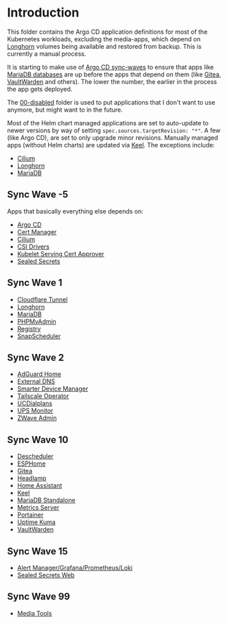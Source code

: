 # Introduction
This folder contains the Argo CD application definitions for most of the Kubernetes workloads, excluding the media-apps, which depend on [Longhorn](/longhorn) volumes being available and restored from backup. This is currently a manual process.

It is starting to make use of [Argo CD sync-waves](https://argo-cd.readthedocs.io/en/stable/user-guide/sync-waves/) to ensure that apps like [MariaDB databases](/mariadb) are up before the apps that depend on them (like [Gitea](/gitea), [VaultWarden](/vaultwarden) and others). The lower the number, the earlier in the process the app gets deployed.

The [00-disabled](/argocd-apps/00-disabled) folder is used to put applications that I don't want to use anymore, but might want to in the future.

Most of the Helm chart managed applications are set to auto-update to newer versions by way of setting `spec.sources.targetRevision: "*"`. A few (like Argo CD), are set to only upgrade minor revisions. Manually managed apps (without Helm charts) are updated via [Keel](/keel). The exceptions include:
* [Cilium](/cilium)
* [Longhorn](/longhorn)
* [MariaDB](/mariadb)

## Sync Wave -5
Apps that basically everything else depends on:
* [Argo CD](/argocd)
* [Cert Manager](/cert-manager)
* [Cilium](/cilium)
* [CSI Drivers](/csi-drivers)
* [Kubelet Serving Cert Approver](https://github.com/alex1989hu/kubelet-serving-cert-approver)
* [Sealed Secrets](/sealed-secrets)

## Sync Wave 1
* [Cloudflare Tunnel](/cloudflare-tunnel)
* [Longhorn](/longhorn)
* [MariaDB](/mariadb)
* [PHPMyAdmin](/phpmyadmin)
* [Registry](/registry)
* [SnapScheduler](/snapscheduler)

## Sync Wave 2
* [AdGuard Home](/adguard)
* [External DNS](/external-dns)
* [Smarter Device Manager](/smarter-device-manager)
* [Tailscale Operator](/tailscale)
* [UCDialplans](/ucdialplans)
* [UPS Monitor](/home-automation/ups-monitor)
* [ZWave Admin](/home-automation/zwaveadmin)

## Sync Wave 10
* [Descheduler](/descheduler)
* [ESPHome](/home-automation/esphome)
* [Gitea](/gitea)
* [Headlamp](/headlamp)
* [Home Assistant](/home-automation/homeassist)
* [Keel](/keel)
* [MariaDB Standalone](/mariadb-standalone)
* [Metrics Server](/metrics-server)
* [Portainer](/portainer)
* [Uptime Kuma](/uptime-kuma)
* [VaultWarden](/vaultwarden)

## Sync Wave 15
* [Alert Manager/Grafana/Prometheus/Loki](/promstack)
* [Sealed Secrets Web](/sealed-secrets-web)

## Sync Wave 99
* [Media Tools](/media-tools)